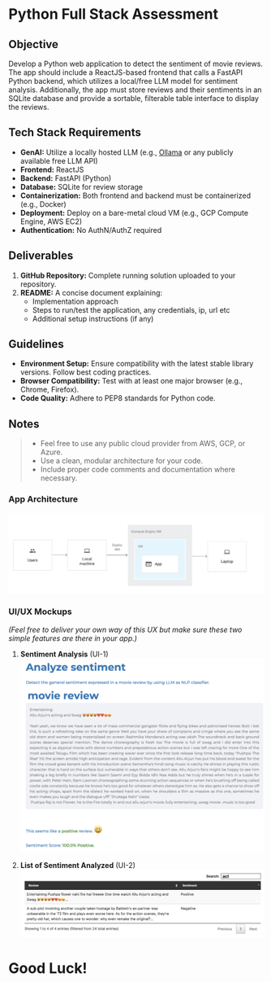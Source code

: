 # Python Full Stack Assessment

## Objective
Develop a Python web application to detect the sentiment of movie reviews. The app should include a ReactJS-based frontend that calls a FastAPI Python backend, which utilizes a local/free LLM model for sentiment analysis. Additionally, the app must store reviews and their sentiments in an SQLite database and provide a sortable, filterable table interface to display the reviews.

## Tech Stack Requirements
- **GenAI:** Utilize a locally hosted LLM (e.g., [Ollama](https://ollama.com/) or any publicly available free LLM API)
- **Frontend:** ReactJS
- **Backend:** FastAPI (Python)
- **Database:** SQLite for review storage
- **Containerization:** Both frontend and backend must be containerized (e.g., Docker)
- **Deployment:** Deploy on a bare-metal cloud VM (e.g., GCP Compute Engine, AWS EC2)
- **Authentication:** No AuthN/AuthZ required

## Deliverables
1. **GitHub Repository:** Complete running solution uploaded to your repository.
2. **README:** A concise document explaining:
   - Implementation approach
   - Steps to run/test the application, any credentials, ip, url etc
   - Additional setup instructions (if any)

## Guidelines
- **Environment Setup:** Ensure compatibility with the latest stable library versions. Follow best coding practices.
- **Browser Compatibility:** Test with at least one major browser (e.g., Chrome, Firefox).
- **Code Quality:** Adhere to PEP8 standards for Python code.

## Notes
> - Feel free to use any public cloud provider from AWS, GCP, or Azure.
> - Use a clean, modular architecture for your code.
> - Include proper code comments and documentation where necessary.

### App Architecture
![App Architecture](AppArchitecture.png)

### UI/UX Mockups
_(Feel free to deliver your own way of this UX but make sure these two simple features are there in your app.)_

1. **Sentiment Analysis** (UI-1)
![Sentiment Analysis](UXScreen1.png)

1. **List of Sentiment Analyzed** (UI-2)
![List of Sentiment Analyzed](UXScreen2.png)

# **Good Luck!**
